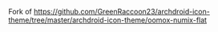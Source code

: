 Fork of https://github.com/GreenRaccoon23/archdroid-icon-theme/tree/master/archdroid-icon-theme/oomox-numix-flat

